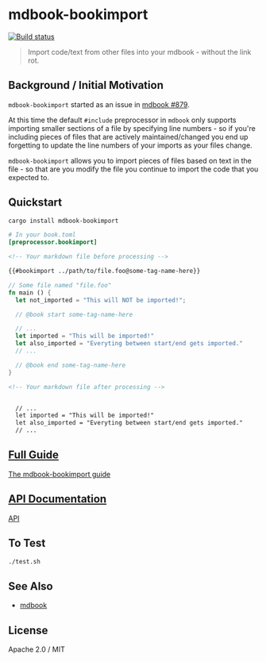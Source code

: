mdbook-bookimport
=====

[![Build status](https://circleci.com/gh/tailwind/mdbook-bookimport.svg?style=shield&circle-token=:circle-token)](https://circleci.com/gh/tailwind/mdbook-bookimport)

> Import code/text from other files into your mdbook - without the link rot.

## Background / Initial Motivation

`mdbook-bookimport` started as an issue in [mdbook #879](https://github.com/rust-lang-nursery/mdBook/issues/879).

At this time the default `#include` preprocessor in `mdbook` only supports importing smaller sections of a file by specifying
line numbers - so if you're including pieces of files that are actively maintained/changed you end up forgetting to update
the line numbers of your imports as your files change.

`mdbook-bookimport` allows you to import pieces of files based on text in the file - so that are you modify the file you continue
to import the code that you expected to.

## Quickstart

```sh
cargo install mdbook-bookimport
```

```toml
# In your book.toml
[preprocessor.bookimport]
```

```md
<!-- Your markdown file before processing -->

{{#bookimport ../path/to/file.foo@some-tag-name-here}}
```

```rust
// Some file named "file.foo"
fn main () {
  let not_imported = "This will NOT be imported!";

  // @book start some-tag-name-here

  // ...
  let imported = "This will be imported!"
  let also_imported = "Everyting between start/end gets imported."
  // ...

  // @book end some-tag-name-here
}
```

```md
<!-- Your markdown file after processing -->


  // ...
  let imported = "This will be imported!"
  let also_imported = "Everyting between start/end gets imported."
  // ...


```

## [Full Guide](https://tailwind.github.io/mdbook-bookimport/)

[The mdbook-bookimport guide](https://tailwind.github.io/mdbook-bookimport/)

## [API Documentation](https://tailwind.github.io/mdbook-bookimport/api/mdbook_bookimport)

[API](https://tailwind.github.io/mdbook-bookimport/api/mdbook_bookimport)

## To Test

```sh
./test.sh
```

## See Also

- [mdbook](https://github.com/rust-lang-nursery/mdBook)

## License

Apache 2.0 / MIT
